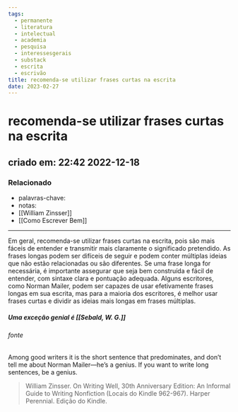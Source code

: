 ```yaml
---
tags:
  - permanente
  - literatura
  - intelectual
  - academia
  - pesquisa
  - interessesgerais
  - substack
  - escrita
  - escrivão
title: recomenda-se utilizar frases curtas na escrita
date: 2023-02-27
---
```

# recomenda-se utilizar frases curtas na escrita
## criado em: 22:42 2022-12-18

### Relacionado
- palavras-chave: 
- notas: 
- [[William Zinsser]]
- [[Como Escrever Bem]]

---
Em geral, recomenda-se utilizar frases curtas na escrita, pois são mais fáceis de entender e transmitir mais claramente o significado pretendido. As frases longas podem ser difíceis de seguir e podem conter múltiplas ideias que não estão relacionadas ou são diferentes. Se uma frase longa for necessária, é importante assegurar que seja bem construída e fácil de entender, com sintaxe clara e pontuação adequada. Alguns escritores, como Norman Mailer, podem ser capazes de usar efetivamente frases longas em sua escrita, mas para a maioria dos escritores, é melhor usar frases curtas e dividir as ideias mais longas em frases múltiplas.

##### Uma exceção genial é [[Sebald, W. G.]]
###### fonte
Among good writers it is the short sentence that predominates, and don’t tell me about Norman Mailer—he’s a genius. If you want to write long sentences, be a genius. 
>William Zinsser. On Writing Well, 30th Anniversary Edition: An Informal Guide to Writing Nonfiction (Locais do Kindle 962-967). Harper Perennial. Edição do Kindle. 